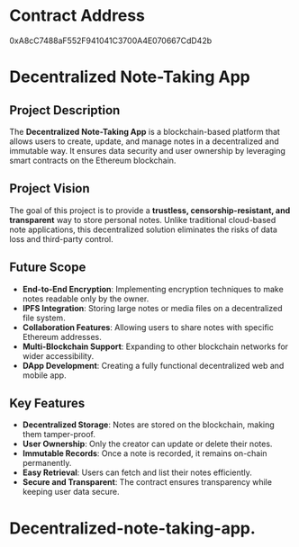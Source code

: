 # Contract Address
0xA8cC7488aF552F941041C3700A4E070667CdD42b
# Decentralized Note-Taking App

## Project Description
The **Decentralized Note-Taking App** is a blockchain-based platform that allows users to create, update, and manage notes in a decentralized and immutable way. It ensures data security and user ownership by leveraging smart contracts on the Ethereum blockchain.

## Project Vision
The goal of this project is to provide a **trustless, censorship-resistant, and transparent** way to store personal notes. Unlike traditional cloud-based note applications, this decentralized solution eliminates the risks of data loss and third-party control.

## Future Scope
- **End-to-End Encryption**: Implementing encryption techniques to make notes readable only by the owner.
- **IPFS Integration**: Storing large notes or media files on a decentralized file system.
- **Collaboration Features**: Allowing users to share notes with specific Ethereum addresses.
- **Multi-Blockchain Support**: Expanding to other blockchain networks for wider accessibility.
- **DApp Development**: Creating a fully functional decentralized web and mobile app.

## Key Features
- **Decentralized Storage**: Notes are stored on the blockchain, making them tamper-proof.
- **User Ownership**: Only the creator can update or delete their notes.
- **Immutable Records**: Once a note is recorded, it remains on-chain permanently.
- **Easy Retrieval**: Users can fetch and list their notes efficiently.
- **Secure and Transparent**: The contract ensures transparency while keeping user data secure.
# Decentralized-note-taking-app.
